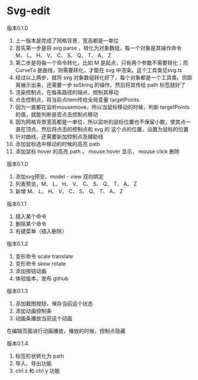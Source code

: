 # Svg-edit
版本0.1.0
1. 上一版本是完成了网格背景，宽高都是一单位
2. 首先第一步是将 svg parse ，转化为对象数组，每一个对象是其操作命令 M、 L、 H、 V、 C、 S、 Q、 T、 A、 Z
3. 第二步是将每一个命令转化，比如 M 是起点，只有两个参数不需要转化；而 CurveTo 是曲线，则需要转化，才能在 svg 中渲染。这个工具类见svg.ts
4. 经过以上两步，就将 svg 对象数组转化好了，每个对象都是一个工具类。但距离展示出来，还需要一步 toString 的操作。然后将其传给 path 标签就好了
5. 渲染控制点，在每条路径的端点，控制其移动
6. 点击控制点，将当前点item传给全局变量 targetPoints
7. 因为一直都在监听mousemove，所以当鼠标移动的时候，判断 targetPoints 的值，就能判断是否点击控制点移动
8. 因为网格背景宽高都是一单位，所以监听的鼠标位置也不保留小数，使其点一直在顶点。然后将点击的控制点和 svg 的 这个点的位置，设置为鼠标的位置
9. 针对曲线，还需要新加控制点及辅助线
10. 添加鼠标选中移动的时候的高亮 path
11. 添加鼠标 hover 的高亮 path 。 mouse hover 显示， mouse click 删除

版本0.1.0
1. 添加svg预览，model - view 双向绑定
2. 列表预览，M、 L、 H、 V、 C、 S、 Q、 T、 A、 Z
3. 新增 M、 L、 H、 V、 C、 S、 Q、 T、 A、 Z

版本0.1.1
1. 插入某个命令
2. 删除某个命令
3. 右键菜单（插入删除）

版本0.1.2
1. 变形命令 scale translate
2. 变形命令 skew rotate
3. 添加按钮动画
4. 体验版本，发布 github

版本0.1.3
1. 添加截图按钮，保存当前这个状态
2. 添加动画控制条
3. 动画条播放当前这个动画

在编辑页面进行动画播放，播放的时候，控制点隐藏


版本0.1.4
1. 标签形状转化为 path
2. 导入、导出功能
3. ctrl z 和 ctrl y 功能
